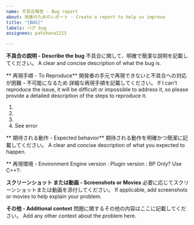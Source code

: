 ```yaml
---
name: 不具合報告 - Bug report
about: 改善のためのレポート - Create a report to help us improve
title: "[BUG]"
labels: バグ bug
assignees: pafuhana1213

---
```


**不具合の説明 - Describe the bug**
不具合に関して、明確で簡潔な説明を記載してください。
A clear and concise description of what the bug is.

** 再現手順 - To Reproduce**
開発者の手元で再現できないと不具合への対応が困難・不可能になるため
詳細な再現手順を記載してください。
If I can't reproduce the issue, it will be difficult or impossible to address it, 
so please provide a detailed description of the steps to reproduce it.

1. 
2. 
3. 
4. See error

** 期待される動作 - Expected behavior**
期待される動作を明確かつ簡潔に記載してください。
A clear and concise description of what you expected to happen.

** 再現環境 -  Environment
Engine version : 
Plugin version : 
BP Only? Use C++?:

**スクリーンショット または動画 - Screenshots or Movies**
必要に応じてスクリーンショットまたは動画を添付してください。
If applicable, add screenshots or movies to help explain your problem.

**その他 - Additional context**
問題に関するその他の内容はここに記載してください。
Add any other context about the problem here.

